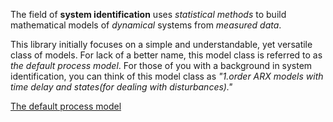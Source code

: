 
The field of **system identification** uses *statistical methods* to build mathematical models of *dynamical* systems from *measured data*.

This library initially focuses on a simple and understandable, yet versatile class of models. For lack of a better name, this model class is referred to as 
*the default process model*. For those of you with a background in system identification, you can think of this model class as *"1.order ARX models with time delay and states(for dealing with disturbances)."*

[The default process model](sysid_defaultmodel.md)

